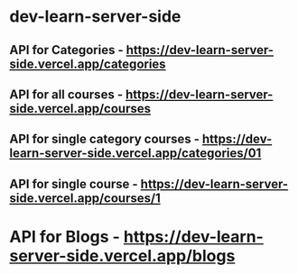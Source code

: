 # dev-learn-server-side

## API for Categories - https://dev-learn-server-side.vercel.app/categories

## API for all courses - https://dev-learn-server-side.vercel.app/courses

## API for single category courses - https://dev-learn-server-side.vercel.app/categories/01

## API for single course - https://dev-learn-server-side.vercel.app/courses/1

# API for Blogs - https://dev-learn-server-side.vercel.app/blogs